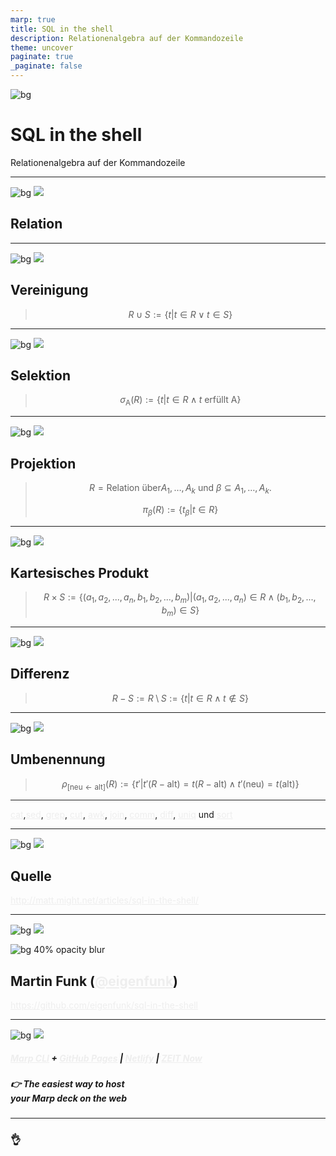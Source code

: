 ```yaml
---
marp: true
title: SQL in the shell
description: Relationenalgebra auf der Kommandozeile
theme: uncover
paginate: true
_paginate: false
---
```


![bg](./assets/gradient.jpg)

# <!--fit--> SQL in the shell

Relationenalgebra auf der Kommandozeile

<style scoped>a { color: #eee; }</style>

<!-- This is presenter note with. You can write down notes through HTML comment. -->

---

![bg](#148)
![](#fff)

## <!--fit--> Relation

<!-- Relation: Attribute und Tupel.
    Attribut: Typ
    Tupel: Geordnete Werte, Datensatz.
    -->

---

![bg](#148)
![](#fff)

## <!--fit--> Vereinigung

> $$
> R \cup S := \{ t | t \in R \lor t \in S \}
> $$

---

![bg](#148)
![](#fff)

## <!--fit--> Selektion

> $$
> \sigma_{\text{A}}(R) := \{ t | t \in R \wedge t \text{ erfüllt A} \}
> $$

---

![bg](#148)
![](#fff)

## <!--fit--> Projektion

> $$
> R = \text{Relation über} {A_1, …, A_k} \text{ und }β ⊆ {A_1, …, A_k}.
> $$
>
> $$
> \pi_{\beta}(R):=\{t_{\beta}|t \in R\}
> $$

---

![bg](#148)
![](#fff)

## <!--fit--> Kartesisches Produkt

> $$
> R\times S:=\{(a_1,a_2,...,a_n,b_1,b_2,...,b_m)|(a_1,a_2,...,a_n)\in R\wedge (b_1,b_2,...,b_m)\in S\}
> $$

---

![bg](#148)
![](#fff)

## <!--fit--> Differenz

> $$
> R {-} S := R {\setminus} S := \{ t | t \in R \land t \notin S \}
> $$

---

![bg](#148)
![](#fff)

## <!--fit--> Umbenennung

> $$
> \rho_{[\mathrm{neu}\leftarrow\mathrm{alt}]}(R):= \{t'|t'(R-\mathrm{alt})=t(R-\mathrm{alt}) \land t'(\mathrm{neu})=t(\mathrm{alt})\}
> $$

---

[cat](<https://de.wikipedia.org/wiki/Cat_(Unix)>),[sed](<https://de.wikipedia.org/wiki/Sed_(Unix)>), [grep](https://de.wikipedia.org/wiki/Grep), [cut](<https://de.wikipedia.org/wiki/Cut_(Unix)>), [awk](https://de.wikipedia.org/wiki/Awk), [join](<https://de.wikipedia.org/wiki/Join_(Unix)>),
[comm](https://en.wikipedia.org/wiki/Comm), [diff](https://de.wikipedia.org/wiki/Diff), [uniq](https://en.wikipedia.org/wiki/Uniq) und [sort](<https://de.wikipedia.org/wiki/Sort_(Unix)>)

---

![bg](#148)
![](#fff)

## <!--fit--> Quelle

http://matt.might.net/articles/sql-in-the-shell/

---

![bg](#148)
![](#fff)

![bg 40% opacity blur](https://s.gravatar.com/avatar/b697f623bef1a9d58326f850ec184aa6?s=80)

## <!--fit--> Martin Funk ([@eigenfunk](https://github.com/eigenfunk))

https://github.com/eigenfunk/sql-in-the-shell

---

![bg](#123)
![](#fff)

##### <!--fit--> [Marp CLI](https://github.com/marp-team/marp-cli) + [GitHub Pages](https://github.com/pages) | [Netlify](https://www.netlify.com/) | [ZEIT Now](https://zeit.co/now)

##### <!--fit--> 👉 The easiest way to host<br />your Marp deck on the web

---

### <!--fit--> :ok_hand:
